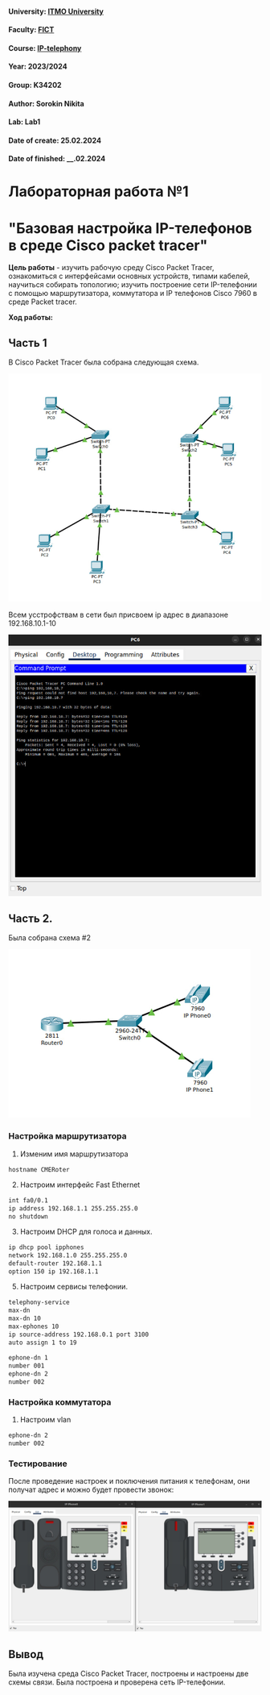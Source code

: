 #### University: [ITMO University](https://itmo.ru/ru/)
#### Faculty: [FICT](https://fict.itmo.ru)
#### Course: [IP-telephony](https://github.com/itmo-ict-faculty/ip-telephony)
#### Year: 2023/2024
#### Group: K34202
#### Author: Sorokin Nikita
#### Lab: Lab1
#### Date of create: 25.02.2024
#### Date of finished: __.02.2024

# Лабораторная работа №1
# "Базовая настройка IP-телефонов в среде Сisco packet tracer"

**Цель работы** - изучить рабочую среду Cisco Packet Tracer, ознакомиться с интерфейсами основных устройств, типами кабелей, научиться собирать топологию; изучить построение сети IP-телефонии с помощью маршрутизатора, коммутатора и IP телефонов Cisco 7960 в среде Packet tracer.

**Ход работы:**

## Часть 1

В Cisco Packet Tracer была собрана следующая схема.

![Схема часть 1](https://github.com/s-txt/2023_2024-ip-telephony-k34202-sorokin_n_a/blob/main/lab1/src/1.png)

Всем усстрофствам в сети был присвоем ip адрес в диапазоне 192.168.10.1-10

![Связь 1 -> 7](https://github.com/s-txt/2023_2024-ip-telephony-k34202-sorokin_n_a/blob/main/lab1/src/2.png)

## Часть 2.

Была собрана схема #2

![Схема часть 2](https://github.com/s-txt/2023_2024-ip-telephony-k34202-sorokin_n_a/blob/main/lab1/src/3.png)

### Настройка маршрутизатора
1. Изменим имя маршрутизатора
```
hostname CMERoter
```
2. Настроим интерфейс Fast Ethernet

```
int fa0/0.1
ip address 192.168.1.1 255.255.255.0
no shutdown
```

3. Настроим DHCP для голоса и данных.
```
ip dhcp pool ipphones
network 192.168.1.0 255.255.255.0
default-router 192.168.1.1
option 150 ip 192.168.1.1
```
5. Настроим сервисы телефонии.

```
telephony-service 
max-dn
max-dn 10
max-ephones 10
ip source-address 192.168.0.1 port 3100
auto assign 1 to 19
```

```
ephone-dn 1
number 001
ephone-dn 2
number 002
```


### Настройка коммутатора

1. Настроим vlan

```
ephone-dn 2
number 002
```

### Тестирование

После проведение настроек и поключения питания к телефонам, они получат адрес и можно будет провести звонок:


![Тест звона](https://github.com/s-txt/2023_2024-ip-telephony-k34202-sorokin_n_a/blob/main/lab1/src/4.png)

## Вывод 
Была изучена среда Cisco Packet Tracer, построены и настроены две схемы связи. Была построена и проверена сеть IP-телефонии.
